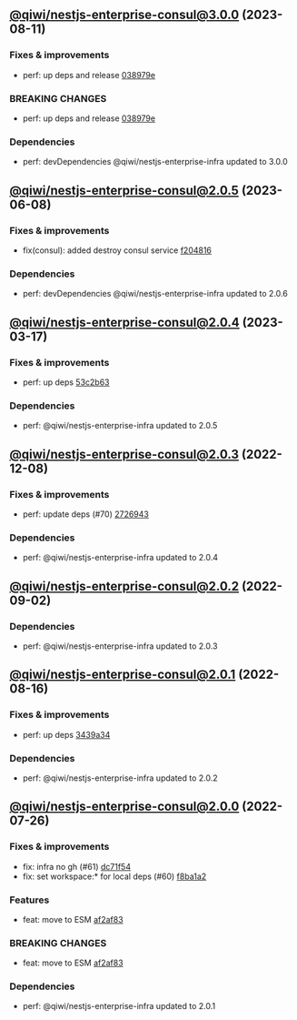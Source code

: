 ## [@qiwi/nestjs-enterprise-consul@3.0.0](https://github.com/qiwi/nestjs-enterprise/compare/2023.6.8-qiwi.nestjs-enterprise-consul.2.0.5-f0...2023.8.11-qiwi.nestjs-enterprise-consul.3.0.0-f0) (2023-08-11)

### Fixes & improvements
* perf: up deps and release [038979e](https://github.com/qiwi/nestjs-enterprise/commit/038979e99dd52c8283834a35953ba7c9ecfc060b)

### BREAKING CHANGES
* perf: up deps and release [038979e](https://github.com/qiwi/nestjs-enterprise/commit/038979e99dd52c8283834a35953ba7c9ecfc060b)

### Dependencies
* perf: devDependencies @qiwi/nestjs-enterprise-infra updated to 3.0.0

## [@qiwi/nestjs-enterprise-consul@2.0.5](https://github.com/qiwi/nestjs-enterprise/compare/2023.3.17-qiwi.nestjs-enterprise-consul.2.0.4-f0...2023.6.8-qiwi.nestjs-enterprise-consul.2.0.5-f0) (2023-06-08)

### Fixes & improvements
* fix(consul): added destroy consul service [f204816](https://github.com/qiwi/nestjs-enterprise/commit/f2048164d97d94d364773369f105a8b4ef523d06)

### Dependencies
* perf: devDependencies @qiwi/nestjs-enterprise-infra updated to 2.0.6

## [@qiwi/nestjs-enterprise-consul@2.0.4](https://github.com/qiwi/nestjs-enterprise/compare/2022.12.8-qiwi.nestjs-enterprise-consul.2.0.3-f0...2023.3.17-qiwi.nestjs-enterprise-consul.2.0.4-f0) (2023-03-17)

### Fixes & improvements
* perf: up deps [53c2b63](https://github.com/qiwi/nestjs-enterprise/commit/53c2b63b4bf5020c8d7b3e69b3df296ffbd39e2f)

### Dependencies
* perf: @qiwi/nestjs-enterprise-infra updated to 2.0.5

## [@qiwi/nestjs-enterprise-consul@2.0.3](https://github.com/qiwi/nestjs-enterprise/compare/2022.9.2-qiwi.nestjs-enterprise-consul.2.0.2-f0...2022.12.8-qiwi.nestjs-enterprise-consul.2.0.3-f0) (2022-12-08)

### Fixes & improvements
* perf: update deps (#70) [2726943](https://github.com/qiwi/nestjs-enterprise/commit/2726943b391da9a3de925c2c6e8585cdfccbbcba)

### Dependencies
* perf: @qiwi/nestjs-enterprise-infra updated to 2.0.4

## [@qiwi/nestjs-enterprise-consul@2.0.2](https://github.com/qiwi/nestjs-enterprise/compare/2022.8.16-qiwi.nestjs-enterprise-consul.2.0.1-f0...2022.9.2-qiwi.nestjs-enterprise-consul.2.0.2-f0) (2022-09-02)

### Dependencies
* perf: @qiwi/nestjs-enterprise-infra updated to 2.0.3

## [@qiwi/nestjs-enterprise-consul@2.0.1](https://github.com/qiwi/nestjs-enterprise/compare/2022.7.26-qiwi.nestjs-enterprise-consul.2.0.0-f0...2022.8.16-qiwi.nestjs-enterprise-consul.2.0.1-f0) (2022-08-16)

### Fixes & improvements
* perf: up deps [3439a34](https://github.com/qiwi/nestjs-enterprise/commit/3439a34c5086ce29ba53f8515791e9c93a5537b0)

### Dependencies
* perf: @qiwi/nestjs-enterprise-infra updated to 2.0.2

## [@qiwi/nestjs-enterprise-consul@2.0.0](https://github.com/qiwi/nestjs-enterprise/compare/@qiwi/nestjs-enterprise-consul@1.3.1...2022.7.26-qiwi.nestjs-enterprise-consul.2.0.0-f0) (2022-07-26)

### Fixes & improvements
* fix: infra no gh (#61) [dc71f54](https://github.com/qiwi/nestjs-enterprise/commit/dc71f54d30490ec40dbb1fac0a11b39d4d0cf6c4)
* fix: set workspace:* for local deps (#60) [f8ba1a2](https://github.com/qiwi/nestjs-enterprise/commit/f8ba1a2fcdaa0dcaeed32eb3646379bac811122c)

### Features
* feat: move to ESM [af2af83](https://github.com/qiwi/nestjs-enterprise/commit/af2af837c7dde3a49208e6ce758aacfbd0260f52)

### BREAKING CHANGES
* feat: move to ESM [af2af83](https://github.com/qiwi/nestjs-enterprise/commit/af2af837c7dde3a49208e6ce758aacfbd0260f52)

### Dependencies
* perf: @qiwi/nestjs-enterprise-infra updated to 2.0.1
